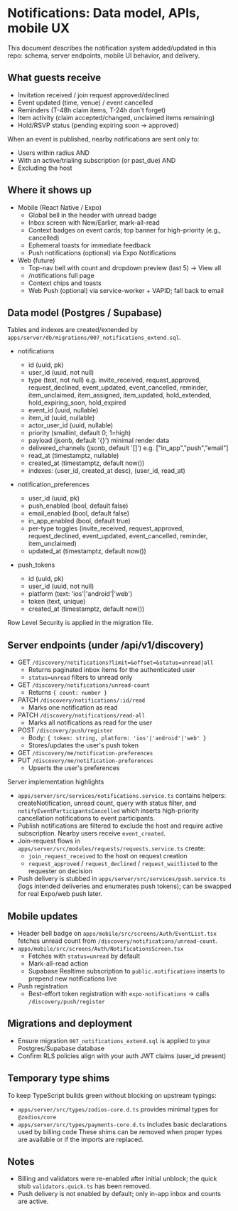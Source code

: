 # Notifications: Data model, APIs, mobile UX

This document describes the notification system added/updated in this repo: schema, server endpoints, mobile UI behavior, and delivery.

## What guests receive
- Invitation received / join request approved/declined
- Event updated (time, venue) / event cancelled
- Reminders (T-48h claim items, T-24h don't forget)
- Item activity (claim accepted/changed, unclaimed items remaining)
- Hold/RSVP status (pending expiring soon → approved)

When an event is published, nearby notifications are sent only to:
- Users within radius AND
- With an active/trialing subscription (or past_due) AND
- Excluding the host

## Where it shows up
- Mobile (React Native / Expo)
  - Global bell in the header with unread badge
  - Inbox screen with New/Earlier, mark-all-read
  - Context badges on event cards; top banner for high-priority (e.g., cancelled)
  - Ephemeral toasts for immediate feedback
  - Push notifications (optional) via Expo Notifications
- Web (future)
  - Top-nav bell with count and dropdown preview (last 5) → View all
  - /notifications full page
  - Context chips and toasts
  - Web Push (optional) via service-worker + VAPID; fall back to email

## Data model (Postgres / Supabase)
Tables and indexes are created/extended by `apps/server/db/migrations/007_notifications_extend.sql`.

- notifications
  - id (uuid, pk)
  - user_id (uuid, not null)
  - type (text, not null) e.g. invite_received, request_approved, request_declined, event_updated, event_cancelled, reminder, item_unclaimed, item_assigned, item_updated, hold_extended, hold_expiring_soon, hold_expired
  - event_id (uuid, nullable)
  - item_id (uuid, nullable)
  - actor_user_id (uuid, nullable)
  - priority (smallint, default 0; 1=high)
  - payload (jsonb, default '{}') minimal render data
  - delivered_channels (jsonb, default '[]') e.g. ["in_app","push","email"]
  - read_at (timestamptz, nullable)
  - created_at (timestamptz, default now())
  - indexes: (user_id, created_at desc), (user_id, read_at)

- notification_preferences
  - user_id (uuid, pk)
  - push_enabled (bool, default false)
  - email_enabled (bool, default false)
  - in_app_enabled (bool, default true)
  - per-type toggles (invite_received, request_approved, request_declined, event_updated, event_cancelled, reminder, item_unclaimed)
  - updated_at (timestamptz, default now())

- push_tokens
  - id (uuid, pk)
  - user_id (uuid, not null)
  - platform (text: 'ios'|'android'|'web')
  - token (text, unique)
  - created_at (timestamptz, default now())

Row Level Security is applied in the migration file.

## Server endpoints (under /api/v1/discovery)
- GET `/discovery/notifications?limit=&offset=&status=unread|all`
  - Returns paginated inbox items for the authenticated user
  - `status=unread` filters to unread only
- GET `/discovery/notifications/unread-count`
  - Returns `{ count: number }`
- PATCH `/discovery/notifications/:id/read`
  - Marks one notification as read
- PATCH `/discovery/notifications/read-all`
  - Marks all notifications as read for the user
- POST `/discovery/push/register`
  - Body: `{ token: string, platform: 'ios'|'android'|'web' }`
  - Stores/updates the user's push token
- GET `/discovery/me/notification-preferences`
- PUT `/discovery/me/notification-preferences`
  - Upserts the user's preferences

Server implementation highlights
- `apps/server/src/services/notifications.service.ts` contains helpers: createNotification, unread count, query with status filter, and `notifyEventParticipantsCancelled` which inserts high-priority cancellation notifications to event participants.
- Publish notifications are filtered to exclude the host and require active subscription. Nearby users receive `event_created`.
- Join-request flows in `apps/server/src/modules/requests/requests.service.ts` create:
  - `join_request_received` to the host on request creation
  - `request_approved` / `request_declined` / `request_waitlisted` to the requester on decision
- Push delivery is stubbed in `apps/server/src/services/push.service.ts` (logs intended deliveries and enumerates push tokens); can be swapped for real Expo/web push later.

## Mobile updates
- Header bell badge on `apps/mobile/src/screens/Auth/EventList.tsx` fetches unread count from `/discovery/notifications/unread-count`.
- `apps/mobile/src/screens/Auth/NotificationsScreen.tsx`
  - Fetches with `status=unread` by default
  - Mark-all-read action
  - Supabase Realtime subscription to `public.notifications` inserts to prepend new notifications live
- Push registration
  - Best-effort token registration with `expo-notifications` → calls `/discovery/push/register`

## Migrations and deployment
- Ensure migration `007_notifications_extend.sql` is applied to your Postgres/Supabase database
- Confirm RLS policies align with your auth JWT claims (user_id present)

## Temporary type shims
To keep TypeScript builds green without blocking on upstream typings:
- `apps/server/src/types/zodios-core.d.ts` provides minimal types for `@zodios/core`
- `apps/server/src/types/payments-core.d.ts` includes basic declarations used by billing code
These shims can be removed when proper types are available or if the imports are replaced.

## Notes
- Billing and validators were re-enabled after initial unblock; the quick stub `validators.quick.ts` has been removed.
- Push delivery is not enabled by default; only in-app inbox and counts are active.

